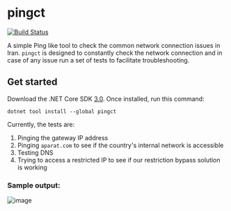 # pingct

[![Build Status](https://dev.azure.com/ctyar/pingct/_apis/build/status/ctyar.pingct?branchName=master)](https://dev.azure.com/ctyar/pingct/_build/latest?definitionId=3&branchName=master)

A simple Ping like tool to check the common network connection issues in Iran. `pingct` is designed to constantly check the network connection and in case of any issue run a set of tests to facilitate troubleshooting.

## Get started

Download the .NET Core SDK [3.0](https://dotnet.microsoft.com/download/dotnet-core/3.0).
Once installed, run this command:

```
dotnet tool install --global pingct
```

Currently, the tests are:
1. Pinging the gateway IP address
1. Pinging `aparat.com` to see if the country's internal network is accessible
1. Testing DNS
1. Trying to access a restricted IP to see if our restriction bypass solution is working


### Sample output:
![image](https://user-images.githubusercontent.com/1432648/64917273-a76b9f00-d7a3-11e9-8c0c-d249224ec0c7.png)
